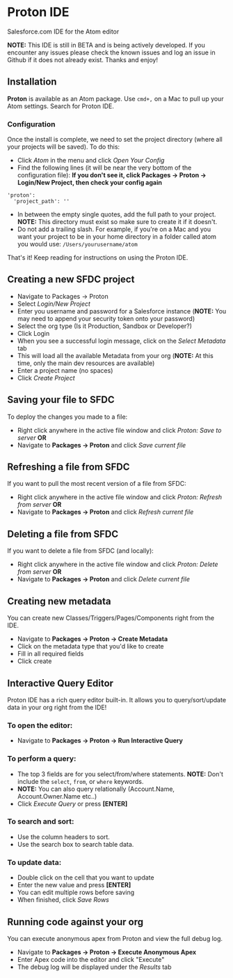 # Proton IDE

Salesforce.com IDE for the Atom editor

__NOTE:__ This IDE is still in BETA and is being actively developed. If you encounter any issues
please check the known issues and log an issue in Github if it does not already exist. Thanks and enjoy!

## Installation
__Proton__ is available as an Atom package. Use `cmd+,` on a Mac to pull up your
Atom settings. Search for Proton IDE.

### Configuration
Once the install is complete, we need to set the project directory
(where all your projects will be saved). To do this:

* Click *Atom* in the menu and click *Open Your Config*
* Find the following lines (it will be near the very bottom of the configuration file):
__If you don't see it, click Packages -> Proton -> Login/New Project, then check your config again__
```
'proton':
  'project_path': ''
```
* In between the empty single quotes, add the full path to your project. __NOTE:__
  This directory must exist so make sure to create it if it doesn't.
* Do not add a trailing slash. For example, if you're on a Mac and you want your project
  to be in your home directory in a folder called atom you would use: `/Users/yourusername/atom`

That's it! Keep reading for instructions on using the Proton IDE.

## Creating a new SFDC project

* Navigate to Packages -> Proton
* Select *Login/New Project*
* Enter you username and password for a Salesforce instance (__NOTE:__ You may need to append your security token onto your password)
* Select the org type (Is it Production, Sandbox or Developer?)
* Click Login
* When you see a successful login message, click on the *Select Metadata* tab
* This will load all the available Metadata from your org (__NOTE:__ At this time, only the main dev resources are available)
* Enter a project name (no spaces)
* Click *Create Project*

## Saving your file to SFDC
To deploy the changes you made to a file:

* Right click anywhere in the active file window and click *Proton: Save to server*
__OR__
* Navigate to __Packages -> Proton__ and click *Save current file*

## Refreshing a file from SFDC
If you want to pull the most recent version of a file from SFDC:

* Right click anywhere in the active file window and click *Proton: Refresh from server*
__OR__
* Navigate to __Packages -> Proton__ and click *Refresh current file*

## Deleting a file from SFDC
If you want to delete a file from SFDC (and locally):

* Right click anywhere in the active file window and click *Proton: Delete from server*
  __OR__
* Navigate to __Packages -> Proton__ and click *Delete current file*

## Creating new metadata
You can create new Classes/Triggers/Pages/Components right from the IDE.

* Navigate to __Packages -> Proton -> Create Metadata__
* Click on the metadata type that you'd like to create
* Fill in all required fields
* Click create

## Interactive Query Editor
Proton IDE has a rich query editor built-in. It allows you to query/sort/update
data in your org right from the IDE!

### To open the editor:
* Navigate to __Packages -> Proton -> Run Interactive Query__

### To perform a query:
* The top 3 fields are for you select/from/where statements. __NOTE:__ Don't include
the `select`, `from`, or `where` keywords.
* __NOTE:__ You can also query relationally (Account.Name, Account.Owner.Name etc..)
* Click *Execute Query* or press __[ENTER]__

### To search and sort:
* Use the column headers to sort.
* Use the search box to search table data.

### To update data:
* Double click on the cell that you want to update
* Enter the new value and press __[ENTER]__
* You can edit multiple rows before saving
* When finished, click *Save Rows*

## Running code against your org
You can execute anonymous apex from Proton and view the full debug log.

* Navigate to __Packages -> Proton -> Execute Anonymous Apex__
* Enter Apex code into the editor and click "Execute"
* The debug log will be displayed under the *Results* tab
